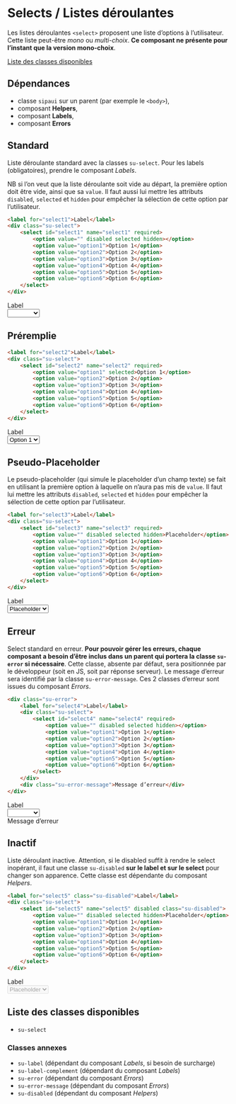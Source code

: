 # Selects / Listes déroulantes

Les listes déroulantes `<select>` proposent une liste d’options à l’utilisateur. Cette liste peut-être *mono* ou *multi-choix*. **Ce composant ne présente pour l’instant que la version mono-choix**.

<a href="#liste-classes" target="_self" class="link-button">Liste des classes disponibles</a>

<div class="dependances">

## Dépendances
- classe `sipaui` sur un parent (par exemple le `<body>`),
- composant **Helpers**,
- composant **Labels**,
- composant **Errors**

</div>

<!-- STORY -->

## Standard

Liste déroulante standard avec la classes `su-select`. Pour les labels (obligatoires), prendre le composant *Labels*.

NB si l’on veut que la liste déroulante soit vide au départ, la première option doit être vide, ainsi que sa `value`. Il faut aussi lui mettre les attributs `disabled`, `selected` et `hidden` pour empêcher la sélection de cette option par l’utilisateur.

```html
<label for="select1">Label</label>
<div class="su-select">
	<select id="select1" name="select1" required>
	    <option value="" disabled selected hidden></option>
	    <option value="option1">Option 1</option>
	    <option value="option2">Option 2</option>
	    <option value="option3">Option 3</option>
	    <option value="option4">Option 4</option>
	    <option value="option5">Option 5</option>
	    <option value="option6">Option 6</option>
	</select>
</div>
```
<div class="sipaui">
	<label for="select1">Label</label>
	<div class="su-select">
		<select id="select1" name="select1" required>
		    <option value="" disabled selected hidden></option>
		    <option value="option1">Option 1</option>
		    <option value="option2">Option 2</option>
		    <option value="option3">Option 3</option>
		    <option value="option4">Option 4</option>
		    <option value="option5">Option 5</option>
		    <option value="option6">Option 6</option>
		</select>
	</div>
</div>

## Préremplie

```html
<label for="select2">Label</label>
<div class="su-select">
	<select id="select2" name="select2" required>
	    <option value="option1" selected>Option 1</option>
	    <option value="option2">Option 2</option>
	    <option value="option3">Option 3</option>
	    <option value="option4">Option 4</option>
	    <option value="option5">Option 5</option>
	    <option value="option6">Option 6</option>
	</select>
</div>
```
<div class="sipaui">
	<label for="select2">Label</label>
	<div class="su-select">
		<select id="select2" name="select2" required>
		    <option value="option1" selected>Option 1</option>
		    <option value="option2">Option 2</option>
		    <option value="option3">Option 3</option>
		    <option value="option4">Option 4</option>
		    <option value="option5">Option 5</option>
		    <option value="option6">Option 6</option>
		</select>
	</div>
</div>

## Pseudo-Placeholder

Le pseudo-placeholder (qui simule le placeholder d’un champ texte) se fait en utilisant la première option à laquelle on n’aura pas mis de `value`. Il faut lui mettre les attributs `disabled`, `selected` et `hidden` pour empêcher la sélection de cette option par l’utilisateur.

```html
<label for="select3">Label</label>
<div class="su-select">
	<select id="select3" name="select3" required>
	    <option value="" disabled selected hidden>Placeholder</option>
	    <option value="option1">Option 1</option>
	    <option value="option2">Option 2</option>
	    <option value="option3">Option 3</option>
	    <option value="option4">Option 4</option>
	    <option value="option5">Option 5</option>
	    <option value="option6">Option 6</option>
	</select>
</div>
```
<div class="sipaui">
	<label for="select3">Label</label>
	<div class="su-select">
		<select id="select3" name="select3" required>
		    <option value="" disabled selected hidden>Placeholder</option>
		    <option value="option1">Option 1</option>
		    <option value="option2">Option 2</option>
		    <option value="option3">Option 3</option>
		    <option value="option4">Option 4</option>
		    <option value="option5">Option 5</option>
		    <option value="option6">Option 6</option>
		</select>
	</div>
</div>

## Erreur

Select standard en erreur. **Pour pouvoir gérer les erreurs, chaque composant a besoin d’être inclus dans un parent qui portera la classe `su-error` si nécessaire**. Cette classe, absente par défaut, sera positionnée par le développeur (soit en JS, soit par réponse serveur). Le message d’erreur sera identifié par la classe `su-error-message`. Ces 2 classes d’erreur sont issues du composant *Errors*.

```html
<div class="su-error">
	<label for="select4">Label</label>
	<div class="su-select">
		<select id="select4" name="select4" required>
			<option value="" disabled selected hidden></option>
		    <option value="option1">Option 1</option>
		    <option value="option2">Option 2</option>
		    <option value="option3">Option 3</option>
		    <option value="option4">Option 4</option>
		    <option value="option5">Option 5</option>
		    <option value="option6">Option 6</option>
		</select>
	</div>
	<div class="su-error-message">Message d’erreur</div>
</div>
```
<div class="sipaui">
	<div class="su-error">
		<label for="select4">Label</label>
		<div class="su-select">
			<select id="select4" name="select4" required>
				<option value="" disabled selected hidden></option>
			    <option value="option1">Option 1</option>
			    <option value="option2">Option 2</option>
			    <option value="option3">Option 3</option>
			    <option value="option4">Option 4</option>
			    <option value="option5">Option 5</option>
			    <option value="option6">Option 6</option>
			</select>
		</div>
		<div class="su-error-message">Message d’erreur</div>
	</div>
</div>

## Inactif

Liste déroulant inactive. Attention, si le disabled suffit à rendre le select inopérant, il faut une classe `su-disabled` **sur le label et sur le select** pour changer son apparence. Cette classe est dépendante du composant *Helpers*.

```html
<label for="select5" class="su-disabled">Label</label>
<div class="su-select">
	<select id="select5" name="select5" disabled class="su-disabled">
	    <option value="" disabled selected hidden>Placeholder</option>
	    <option value="option1">Option 1</option>
	    <option value="option2">Option 2</option>
	    <option value="option3">Option 3</option>
	    <option value="option4">Option 4</option>
	    <option value="option5">Option 5</option>
	    <option value="option6">Option 6</option>
	</select>
</div>
```
<div class="sipaui">
	<label for="select5" class="su-disabled">Label</label>
	<div class="su-select">
		<select id="select5" name="select5" disabled class="su-disabled">
		    <option value="" disabled selected hidden>Placeholder</option>
		    <option value="option1">Option 1</option>
		    <option value="option2">Option 2</option>
		    <option value="option3">Option 3</option>
		    <option value="option4">Option 4</option>
		    <option value="option5">Option 5</option>
		    <option value="option6">Option 6</option>
		</select>
	</div>
</div>


<div id="liste-classes">

## Liste des classes disponibles
- `su-select`

### Classes annexes
- `su-label` (dépendant du composant *Labels*, si besoin de surcharge)
- `su-label-complement` (dépendant du composant *Labels*)
- `su-error` (dépendant du composant *Errors*)
- `su-error-message` (dépendant du composant *Errors*)
- `su-disabled` (dépendant du composant *Helpers*)

</div>
